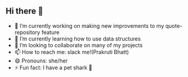 ## Hi there 👋

- 🔭 I’m currently working on making new improvements to my quote-repository feature
- 🌱 I’m currently learning how to use data structures 
- 👯 I’m looking to collaborate on many of my projects 
- 📫 How to reach me: slack me!(Prakruti Bhatt)
- 😄 Pronouns: she/her
- ⚡ Fun fact: I have a pet shark 🦈


<!--
**parkib/parkib** is a ✨ _special_ ✨ repository because its `README.md` (this file) appears on your GitHub profile.

-->
